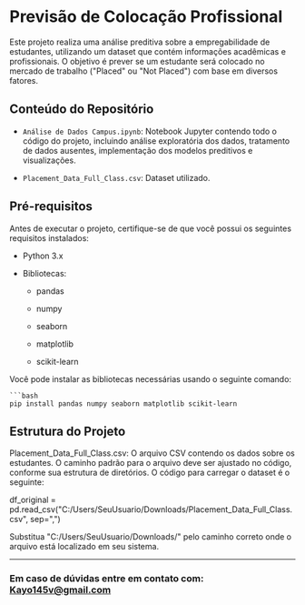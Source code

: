 # Previsão de Colocação Profissional

Este projeto realiza uma análise preditiva sobre a empregabilidade de estudantes, utilizando um dataset que contém informações acadêmicas e profissionais. O objetivo é prever se um estudante será colocado no mercado de trabalho ("Placed" ou "Not Placed") com base em diversos fatores.


## Conteúdo do Repositório


- `Análise de Dados Campus.ipynb`: Notebook Jupyter contendo todo o código do projeto, incluindo análise exploratória dos dados, tratamento de dados ausentes, implementação dos modelos preditivos e visualizações.


- `Placement_Data_Full_Class.csv`: Dataset utilizado.


## Pré-requisitos


Antes de executar o projeto, certifique-se de que você possui os seguintes requisitos instalados:


- Python 3.x

- Bibliotecas:

  - pandas

  - numpy

  - seaborn

  - matplotlib

  - scikit-learn


Você pode instalar as bibliotecas necessárias usando o seguinte comando:

    ```bash
    pip install pandas numpy seaborn matplotlib scikit-learn

## Estrutura do Projeto

Placement_Data_Full_Class.csv: O arquivo CSV contendo os dados sobre os estudantes. O caminho padrão para o arquivo deve ser ajustado no código, conforme sua estrutura de diretórios. O código para carregar o dataset é o seguinte:

df_original = pd.read_csv("C:/Users/SeuUsuario/Downloads/Placement_Data_Full_Class.csv", sep=",")

Substitua "C:/Users/SeuUsuario/Downloads/" pelo caminho correto onde o arquivo está localizado em seu sistema.

----------------------------------------------------------------------------------------------------------------------------

### Em caso de dúvidas entre em contato com: Kayo145v@gmail.com
